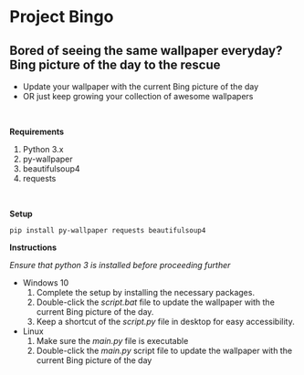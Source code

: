 <h1>Project Bingo</h1>

<h2>Bored of seeing the same wallpaper everyday? Bing picture of the day to the rescue</h2>

* Update your wallpaper with the current Bing picture of the day
* OR just keep growing your collection of awesome wallpapers

<br>

**Requirements**

1. Python 3.x
2. py-wallpaper
3. beautifulsoup4
4. requests

<br>

**Setup**

    pip install py-wallpaper requests beautifulsoup4

**Instructions**

*Ensure that python 3 is installed before proceeding further*

* Windows 10
  1. Complete the setup by installing the necessary packages. 
  2. Double-click the *script.bat* file to update the wallpaper with the current Bing picture of the day.
  3. Keep a shortcut of the *script.py* file in desktop for easy accessibility.
* Linux
  1. Make sure the *main.py* file is executable
  2. Double-click the *main.py* script file to update the wallpaper with the current Bing picture of the day